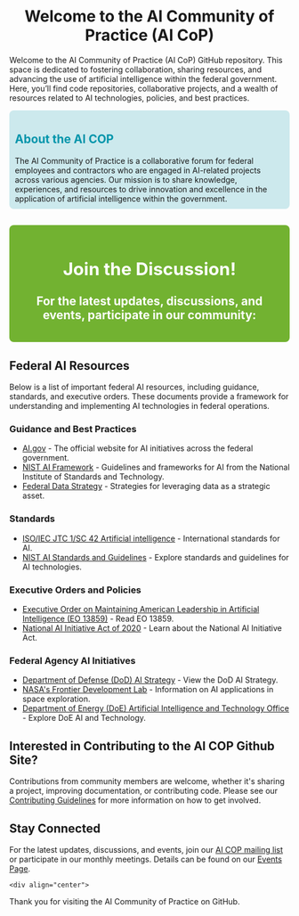 <div align="center">
    <h1>Welcome to the AI Community of Practice (AI CoP)</h1>
</div>

Welcome to the AI Community of Practice (AI CoP) GitHub repository. This space is dedicated to fostering collaboration, sharing resources, and advancing the use of artificial intelligence within the federal government. Here, you’ll find code repositories, collaborative projects, and a wealth of resources related to AI technologies, policies, and best practices.

<div style="background-color: #cce9ed; padding: 10px; border-radius: 8px;">
    <h2 style="color: #0095AB;"> About the AI COP</h2>
    The AI Community of Practice is a collaborative forum for federal employees and contractors who are engaged in AI-related projects across various agencies. Our mission is to share knowledge, experiences, and resources to drive innovation and excellence in the application of artificial intelligence within the government.
</div>

</div>



<div style="margin-top: 20px;">
    <h2 style="color: #FFFFFF;">
<div align="center" style="margin-top: 20px; background-color: #72b231; padding: 15px; border-radius: 8px;">
    <h2 style="color: #FFFFFF;"><a href="https://github.com/GSA-AI-Community-of-Practice/Main/discussions" style="color: #FFFFFF; text-decoration: none;">Join the Discussion!</a></h2> 
    <p>For the latest updates, discussions, and events, participate in our community:</p>
  
</div>


<h2>
<h2>Federal AI Resources</h2>
<p>Below is a list of important federal AI resources, including guidance, standards, and executive orders. These documents provide a framework for understanding and implementing AI technologies in federal operations.</p>

<h3>Guidance and Best Practices</h3>
<ul>
  <li><a href="https://www.ai.gov/" target="_blank">AI.gov</a> - The official website for AI initiatives across the federal government.</li>
  <li><a href="https://www.nist.gov/ai" target="_blank">NIST AI Framework</a> - Guidelines and frameworks for AI from the National Institute of Standards and Technology.</li>
  <li><a href="https://strategy.data.gov/" target="_blank">Federal Data Strategy</a> - Strategies for leveraging data as a strategic asset.</li>
</ul>

<h3>Standards</h3>
<ul>
  <li><a href="https://www.iso.org/committee/6794475.html" target="_blank">ISO/IEC JTC 1/SC 42 Artificial intelligence</a> - International standards for AI.</li>
  <li><a href="https://www.nist.gov/topics/artificial-intelligence/standards-and-guidelines" target="_blank">NIST AI Standards and Guidelines</a> - Explore standards and guidelines for AI technologies.</li>
</ul>

<h3>Executive Orders and Policies</h3>
<ul>
  <li><a href="https://www.federalregister.gov/documents/2019/02/14/2019-02544/maintaining-american-leadership-in-artificial-intelligence" target="_blank">Executive Order on Maintaining American Leadership in Artificial Intelligence (EO 13859)</a> - Read EO 13859.</li>
  <li><a href="https://www.congress.gov/bill/116th-congress/house-bill/6216/text" target="_blank">National AI Initiative Act of 2020</a> - Learn about the National AI Initiative Act.</li>
</ul>

<h3>Federal Agency AI Initiatives</h3>
<ul>
  <li><a href="https://www.ai.mil/docs/Summary_of_the_2018_DoD_AI_Strategy.pdf" target="_blank">Department of Defense (DoD) AI Strategy</a> - View the DoD AI Strategy.</li>
  <li><a href="https://frontierdevelopmentlab.org/" target="_blank">NASA's Frontier Development Lab</a> - Information on AI applications in space exploration.</li>
  <li><a href="https://www.energy.gov/aito/artificial-intelligence-and-technology-office" target="_blank">Department of Energy (DoE) Artificial Intelligence and Technology Office</a> - Explore DoE AI and Technology.</li>
</ul>

<h2>Interested in Contributing to the AI COP Github Site?</h2>
<p>Contributions from community members are welcome, whether it's sharing a project, improving documentation, or contributing code. Please see our <a href="https://gsa-ai-community-of-practice.github.io/Main/contributing/">Contributing Guidelines</a> for more information on how to get involved. 

<h2>Stay Connected</h2>
<p>For the latest updates, discussions, and events, join our <a href="mailto:ai-cop@listserv.gov">AI COP mailing list</a> or participate in our monthly meetings. Details can be found on our <a href="EVENTS.md">Events Page</a>.</p>

    <div align="center">
<p>Thank you for visiting the AI Community of Practice on GitHub. <h2>
<h2></h2>
